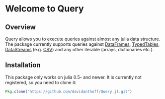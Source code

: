 # Welcome to Query

## Overview

Query allows you to execute queries against almost any julia data structure. The package currently supports queries against [DataFrames](https://github.com/JuliaStats/DataFrames.jl), [TypedTables](https://github.com/FugroRoames/TypedTables.jl), [DataStreams](https://github.com/JuliaData/DataStreams.jl) (e.g. [CSV](https://github.com/JuliaData/CSV.jl)) and any other iterable (arrays, dictionaries etc.).

## Installation

This package only works on julia 0.5- and newer. It is currently not registered, so you need to clone it:
```julia
Pkg.clone("https://github.com/davidanthoff/Query.jl.git")
```
